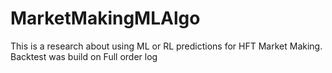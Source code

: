 # MarketMakingMLAlgo
This is a research about using ML or RL predictions for HFT Market Making. Backtest was build on Full order log
